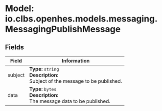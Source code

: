 # Model: io.clbs.openhes.models.messaging.MessagingPublishMessage

## Fields

| Field | Information |
| --- | --- |
| subject | <b>Type:</b> `string`<br><b>Description:</b><br>Subject of the message to be published. |
| data | <b>Type:</b> `bytes`<br><b>Description:</b><br>The message data to be published. |

